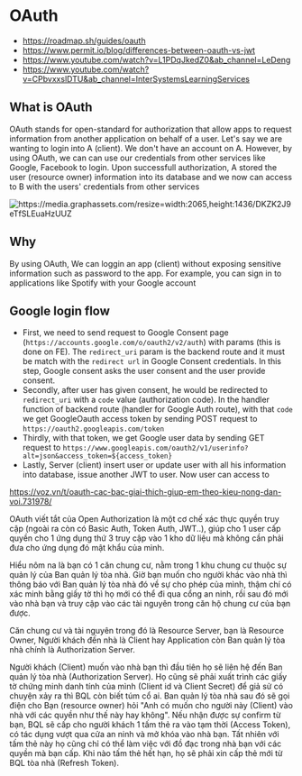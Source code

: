 # OAuth

- <https://roadmap.sh/guides/oauth>
- <https://www.permit.io/blog/differences-between-oauth-vs-jwt>
- <https://www.youtube.com/watch?v=L1PDqJkedZ0&ab_channel=LeDeng>
- <https://www.youtube.com/watch?v=CPbvxxslDTU&ab_channel=InterSystemsLearningServices>

## What is OAuth

OAuth stands for open-standard for authorization that allow apps to request information from another application on behalf of a user. Let's say we are wanting to login into A (client). We don't have an account on A. However, by using OAuth, we can can use our credentials from other services like Google, Facebook to login. Upon successfull authorization, A stored the user (resource owner) information into its database and we now can access to B with the users' credentials from other services

<img src="https://i.imgur.com/T04A1ei.png" alt="https://media.graphassets.com/resize=width:2065,height:1436/DKZK2J9eTfSLEuaHzUUZ">

## Why

By using OAuth, We can loggin an app (client) without exposing sensitive information such as password to the app. For example, you can sign in to applications like Spotify with your Google account

## Google login flow

- First, we need to send request to Google Consent page (`https://accounts.google.com/o/oauth2/v2/auth`) with params (this is done on FE). The `redirect_uri` param is the backend route and it must be match with the `redirect url` in Google Consent credentials. In this step, Google consent asks the user consent and the user provide consent.
- Secondly, after user has given consent, he would be redirected to `redirect_uri` with a `code` value (authorization code). In the handler function of backend route (handler for Google Auth route), with that `code` we get GoogleOauth access token by sending POST request to `https://oauth2.googleapis.com/token`
- Thirdly, with that token, we get Google user data by sending GET request to `https://www.googleapis.com/oauth2/v1/userinfo?alt=json&access_token=${access_token}`
- Lastly, Server (client) insert user or update user with all his information into database, issue another JWT to user. Now user can access to 

<https://voz.vn/t/oauth-cac-bac-giai-thich-giup-em-theo-kieu-nong-dan-voi.731978/>

OAuth viết tắt của Open Authorization là một cơ chế xác thực quyền truy cập (ngoài ra còn có Basic Auth, Token Auth, JWT..), giúp cho 1 user cấp quyền cho 1 ứng dụng thứ 3 truy cập vào 1 kho dữ liệu mà không cần phải đưa cho ứng dụng đó mật khẩu của mình.

Hiểu nôm na là bạn có 1 căn chung cư, nằm trong 1 khu chung cư thuộc sự quản lý của Ban quản lý tòa nhà. Giờ bạn muốn cho người khác vào nhà thì thông báo với Ban quản lý tòa nhà đó về sự cho phép của mình, thậm chí có xác minh bằng giấy tờ thì họ mới có thể đi qua cổng an ninh, rồi sau đó mới vào nhà bạn và truy cập vào các tài nguyên trong căn hộ chung cư của bạn được.

Căn chung cư và tài nguyên trong đó là Resource Server, bạn là Resource Owner, Người khách đến nhà là Client hay Application còn Ban quản lý tòa nhà chính là Authorization Server.

Người khách (Client) muốn vào nhà bạn thì đầu tiên họ sẽ liên hệ đến Ban quản lý tòa nhà (Authorization Server). Họ cũng sẽ phải xuất trình các giấy tờ chứng minh danh tính của mình (Client id và Client Secret) để giả sử có chuyện xảy ra thì BQL còn biết túm cổ ai. Ban quản lý tòa nhà sau đó sẽ gọi điện cho Bạn (resource owner) hỏi "Anh có muốn cho người này (Client) vào nhà với các quyền như thế này hay không". Nếu nhận được sự confirm từ bạn, BQL sẽ cấp cho người khách 1 tấm thẻ ra vào tạm thời (Access Token), có tác dụng vượt qua cửa an ninh và mở khóa vào nhà bạn. Tất nhiên với tấm thẻ này họ cũng chỉ có thể làm việc với đồ đạc trong nhà bạn với các quyền mà bạn cấp. Khi nào tấm thẻ hết hạn, họ sẽ phải xin cấp thẻ mới từ BQL tòa nhà (Refresh Token).